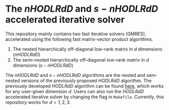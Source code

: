 # The $nHODLRdD$ and $s-nHODLRdD$ accelerated iterative solver 
This repository mainly contains two fast iterative solvers (GMRES), accelerated using the following fast matrix-vector product algorithms.
1. The nested hierarchically off-diagonal low-rank matrix in $d$ dimensions ($nHODLRdD$)
2. The semi-nested hierarchically off-diagonal low-rank matrix in $d$ dimensions ($s-nHODLRdD$)
   
The $nHODLRdD$ and $s-nHODLRdD$ algorithms are the nested and sem-nested versions of the previously proposed $HODLRdD$ algorithm. The previously developed $HODLRdD$ algorithm can be found [here](https://github.com/SAFRAN-LAB/HODLRdD), which works for any user-given dimension $d$.
Users can also run the $HODLRdD$ accelerated iterative solver by changing the flag in `Makefile`. Currently, this repository works for $d=1,2,3$. 

